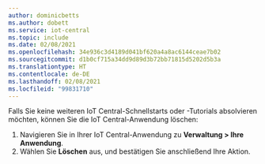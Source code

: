 ```yaml
---
author: dominicbetts
ms.author: dobett
ms.service: iot-central
ms.topic: include
ms.date: 02/08/2021
ms.openlocfilehash: 34e936c3d4189d041bf620a4a8ac6144ceae7b02
ms.sourcegitcommit: d1b0cf715a34dd9d89d3b72bb71815d5202d5b3a
ms.translationtype: HT
ms.contentlocale: de-DE
ms.lasthandoff: 02/08/2021
ms.locfileid: "99831710"
---
```

Falls Sie keine weiteren IoT Central-Schnellstarts oder -Tutorials absolvieren möchten, können Sie die IoT Central-Anwendung löschen:

1. Navigieren Sie in Ihrer IoT Central-Anwendung zu **Verwaltung > Ihre Anwendung**.
1. Wählen Sie **Löschen** aus, und bestätigen Sie anschließend Ihre Aktion.
